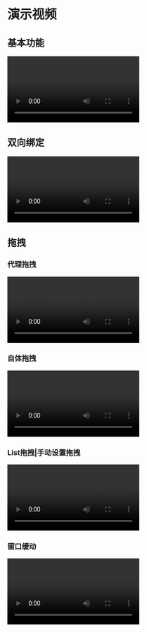 # 演示视频

## 基本功能

<video src='https://video.spup.buzz/2024-02-22-23-33-29.mov'></video>

## 双向绑定

<video src='https://video.spup.buzz/2024-04-21-19-56-22.mov'></video>

## 拖拽

### 代理拖拽

<video src='https://video.spup.buzz/2024-04-20-15-55-27.mov'></video>

### 自体拖拽

<video src='https://video.spup.buzz/2024-04-20-15-55-24.mov'></video>

### List拖拽|手动设置拖拽

<video src='https://video.spup.buzz/2024-04-21-19-50-52.mov'></video>

### 窗口缓动

<video src='https://video.spup.buzz/2024-04-25-00-22-34.mov'></video>